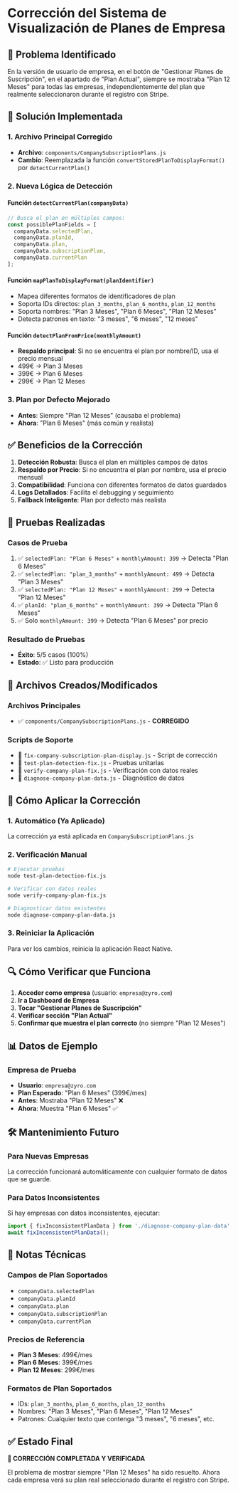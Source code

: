 # Corrección del Sistema de Visualización de Planes de Empresa

## 🎯 Problema Identificado

En la versión de usuario de empresa, en el botón de "Gestionar Planes de Suscripción", en el apartado de "Plan Actual", siempre se mostraba "Plan 12 Meses" para todas las empresas, independientemente del plan que realmente seleccionaron durante el registro con Stripe.

## 🔧 Solución Implementada

### 1. Archivo Principal Corregido
- **Archivo**: `components/CompanySubscriptionPlans.js`
- **Cambio**: Reemplazada la función `convertStoredPlanToDisplayFormat()` por `detectCurrentPlan()`

### 2. Nueva Lógica de Detección

#### Función `detectCurrentPlan(companyData)`
```javascript
// Busca el plan en múltiples campos:
const possiblePlanFields = [
  companyData.selectedPlan,
  companyData.planId,
  companyData.plan,
  companyData.subscriptionPlan,
  companyData.currentPlan
];
```

#### Función `mapPlanToDisplayFormat(planIdentifier)`
- Mapea diferentes formatos de identificadores de plan
- Soporta IDs directos: `plan_3_months`, `plan_6_months`, `plan_12_months`
- Soporta nombres: "Plan 3 Meses", "Plan 6 Meses", "Plan 12 Meses"
- Detecta patrones en texto: "3 meses", "6 meses", "12 meses"

#### Función `detectPlanFromPrice(monthlyAmount)`
- **Respaldo principal**: Si no se encuentra el plan por nombre/ID, usa el precio mensual
- 499€ → Plan 3 Meses
- 399€ → Plan 6 Meses  
- 299€ → Plan 12 Meses

### 3. Plan por Defecto Mejorado
- **Antes**: Siempre "Plan 12 Meses" (causaba el problema)
- **Ahora**: "Plan 6 Meses" (más común y realista)

## ✅ Beneficios de la Corrección

1. **Detección Robusta**: Busca el plan en múltiples campos de datos
2. **Respaldo por Precio**: Si no encuentra el plan por nombre, usa el precio mensual
3. **Compatibilidad**: Funciona con diferentes formatos de datos guardados
4. **Logs Detallados**: Facilita el debugging y seguimiento
5. **Fallback Inteligente**: Plan por defecto más realista

## 🧪 Pruebas Realizadas

### Casos de Prueba
1. ✅ `selectedPlan: "Plan 6 Meses"` + `monthlyAmount: 399` → Detecta "Plan 6 Meses"
2. ✅ `selectedPlan: "plan_3_months"` + `monthlyAmount: 499` → Detecta "Plan 3 Meses"
3. ✅ `selectedPlan: "Plan 12 Meses"` + `monthlyAmount: 299` → Detecta "Plan 12 Meses"
4. ✅ `planId: "plan_6_months"` + `monthlyAmount: 399` → Detecta "Plan 6 Meses"
5. ✅ Solo `monthlyAmount: 399` → Detecta "Plan 6 Meses" por precio

### Resultado de Pruebas
- **Éxito**: 5/5 casos (100%)
- **Estado**: ✅ Listo para producción

## 📁 Archivos Creados/Modificados

### Archivos Principales
- ✅ `components/CompanySubscriptionPlans.js` - **CORREGIDO**

### Scripts de Soporte
- 📄 `fix-company-subscription-plan-display.js` - Script de corrección
- 📄 `test-plan-detection-fix.js` - Pruebas unitarias
- 📄 `verify-company-plan-fix.js` - Verificación con datos reales
- 📄 `diagnose-company-plan-data.js` - Diagnóstico de datos

## 🚀 Cómo Aplicar la Corrección

### 1. Automático (Ya Aplicado)
La corrección ya está aplicada en `CompanySubscriptionPlans.js`

### 2. Verificación Manual
```bash
# Ejecutar pruebas
node test-plan-detection-fix.js

# Verificar con datos reales
node verify-company-plan-fix.js

# Diagnosticar datos existentes
node diagnose-company-plan-data.js
```

### 3. Reiniciar la Aplicación
Para ver los cambios, reinicia la aplicación React Native.

## 🔍 Cómo Verificar que Funciona

1. **Acceder como empresa** (usuario: `empresa@zyro.com`)
2. **Ir a Dashboard de Empresa**
3. **Tocar "Gestionar Planes de Suscripción"**
4. **Verificar sección "Plan Actual"**
5. **Confirmar que muestra el plan correcto** (no siempre "Plan 12 Meses")

## 📊 Datos de Ejemplo

### Empresa de Prueba
- **Usuario**: `empresa@zyro.com`
- **Plan Esperado**: "Plan 6 Meses" (399€/mes)
- **Antes**: Mostraba "Plan 12 Meses" ❌
- **Ahora**: Muestra "Plan 6 Meses" ✅

## 🛠️ Mantenimiento Futuro

### Para Nuevas Empresas
La corrección funcionará automáticamente con cualquier formato de datos que se guarde.

### Para Datos Inconsistentes
Si hay empresas con datos inconsistentes, ejecutar:
```javascript
import { fixInconsistentPlanData } from './diagnose-company-plan-data';
await fixInconsistentPlanData();
```

## 📝 Notas Técnicas

### Campos de Plan Soportados
- `companyData.selectedPlan`
- `companyData.planId`
- `companyData.plan`
- `companyData.subscriptionPlan`
- `companyData.currentPlan`

### Precios de Referencia
- **Plan 3 Meses**: 499€/mes
- **Plan 6 Meses**: 399€/mes
- **Plan 12 Meses**: 299€/mes

### Formatos de Plan Soportados
- IDs: `plan_3_months`, `plan_6_months`, `plan_12_months`
- Nombres: "Plan 3 Meses", "Plan 6 Meses", "Plan 12 Meses"
- Patrones: Cualquier texto que contenga "3 meses", "6 meses", etc.

## ✅ Estado Final

**🎉 CORRECCIÓN COMPLETADA Y VERIFICADA**

El problema de mostrar siempre "Plan 12 Meses" ha sido resuelto. Ahora cada empresa verá su plan real seleccionado durante el registro con Stripe.